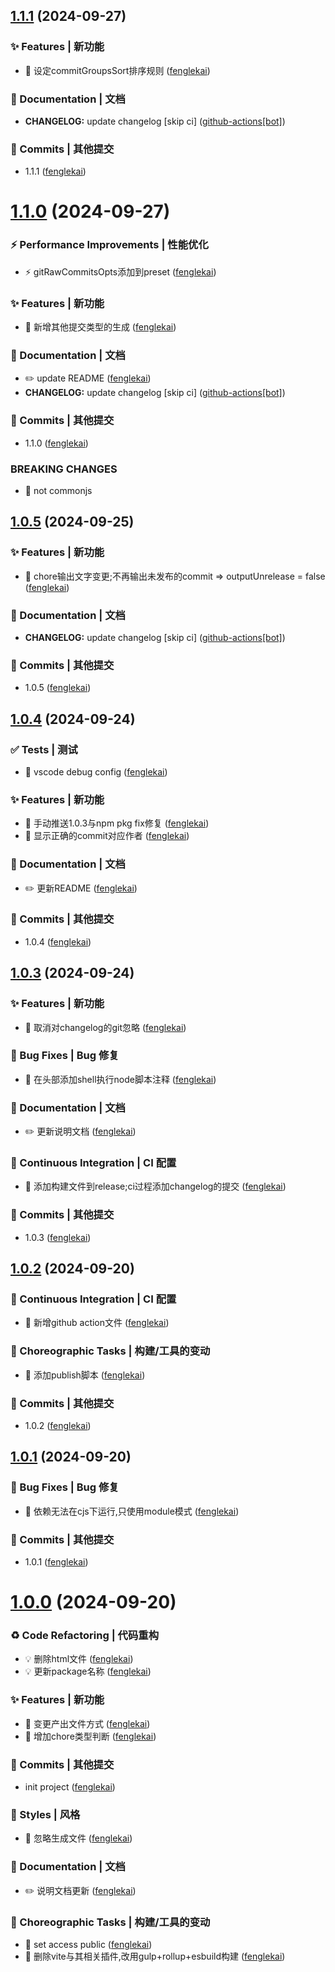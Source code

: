 ## [1.1.1](https://github.com/fenglekai/less-write-changelog/compare/v1.1.0...v1.1.1) (2024-09-27)

### ✨ Features | 新功能

* 🎸 设定commitGroupsSort排序规则 ([fenglekai](https://github.com/fenglekai/less-write-changelog/commit/cfe87b7172d4fa3cd53e7829c8e6ee125d46aea3))

### 📝 Documentation | 文档

* **CHANGELOG:** update changelog [skip ci] ([github-actions[bot]](https://github.com/fenglekai/less-write-changelog/commit/0acfc6a6c7d611022efe060c93dd7021a045eef5))

### 🌈 Commits | 其他提交

* 1.1.1 ([fenglekai](https://github.com/fenglekai/less-write-changelog/commit/48d910f6960de4d52103c1059e82223e46952468))

# [1.1.0](https://github.com/fenglekai/less-write-changelog/compare/v1.0.5...v1.1.0) (2024-09-27)

### ⚡ Performance Improvements | 性能优化

* ⚡️ gitRawCommitsOpts添加到preset ([fenglekai](https://github.com/fenglekai/less-write-changelog/commit/c6e153e17db9be2db4711b406e748fb9aa5be7a2))

### ✨ Features | 新功能

* 🎸 新增其他提交类型的生成 ([fenglekai](https://github.com/fenglekai/less-write-changelog/commit/ffb4553e8b1246b8c7cd2d85e76aa64cd8245cd4))

### 📝 Documentation | 文档

* ✏️ update README ([fenglekai](https://github.com/fenglekai/less-write-changelog/commit/c2e7732930197f4297aebdda6a17df76035a81d3))
* **CHANGELOG:** update changelog [skip ci] ([github-actions[bot]](https://github.com/fenglekai/less-write-changelog/commit/dffb10ab95f57180e1c21b7410922f11baf5f0db))

### 🌈 Commits | 其他提交

* 1.1.0 ([fenglekai](https://github.com/fenglekai/less-write-changelog/commit/05e27895d4f359f41401a27222f75c1ff92716df))


### BREAKING CHANGES

* 🧨 not commonjs

## [1.0.5](https://github.com/fenglekai/less-write-changelog/compare/v1.0.4...v1.0.5) (2024-09-25)

### ✨ Features | 新功能

* 🎸 chore输出文字变更;不再输出未发布的commit => outputUnrelease = false ([fenglekai](https://github.com/fenglekai/less-write-changelog/commit/bdc4b6ebe20ee3e878c9d1767e8a28ac0f031b1f))

### 📝 Documentation | 文档

* **CHANGELOG:** update changelog [skip ci] ([github-actions[bot]](https://github.com/fenglekai/less-write-changelog/commit/8d18f5859a0e3f453a4b89b05d750c5d517c9cdf))

### 🌈 Commits | 其他提交

* 1.0.5 ([fenglekai](https://github.com/fenglekai/less-write-changelog/commit/19e0e2b3e2e2a38d19c206f1232e3b87dc4e7eca))

## [1.0.4](https://github.com/fenglekai/less-write-changelog/compare/v1.0.3...v1.0.4) (2024-09-24)

### ✅ Tests | 测试

* 💍 vscode debug config ([fenglekai](https://github.com/fenglekai/less-write-changelog/commit/13ffdbd25f4ccf2db97ade660cb99a83baf462bd))

### ✨ Features | 新功能

* 🎸 手动推送1.0.3与npm pkg fix修复 ([fenglekai](https://github.com/fenglekai/less-write-changelog/commit/ff9a5070dd4ac80917b611e25e960021716aad20))
* 🎸 显示正确的commit对应作者 ([fenglekai](https://github.com/fenglekai/less-write-changelog/commit/beafc706d612271c010fcc330ce4b8ade0537dda))

### 📝 Documentation | 文档

* ✏️ 更新README ([fenglekai](https://github.com/fenglekai/less-write-changelog/commit/0e20b35057095110ecc67fac80da5469887de58b))

### 🌈 Commits | 其他提交

* 1.0.4 ([fenglekai](https://github.com/fenglekai/less-write-changelog/commit/8b04c925267b154e0715635c559a925ce22399eb))

## [1.0.3](https://github.com/fenglekai/less-write-changelog/compare/v1.0.2...v1.0.3) (2024-09-24)

### ✨ Features | 新功能

* 🎸 取消对changelog的git忽略 ([fenglekai](https://github.com/fenglekai/less-write-changelog/commit/b0af037d1858bcc2a13dece717688cd33217e6b3))

### 🐛 Bug Fixes | Bug 修复

* 🐛 在头部添加shell执行node脚本注释 ([fenglekai](https://github.com/fenglekai/less-write-changelog/commit/19b9b0e6ad11dcfdea9931271933718e1a1f461d))

### 📝 Documentation | 文档

* ✏️ 更新说明文档 ([fenglekai](https://github.com/fenglekai/less-write-changelog/commit/854ad58ad32572ce7fc4d05421c772274907ea27))

### 🔧 Continuous Integration | CI 配置

* 🎡 添加构建文件到release;ci过程添加changelog的提交 ([fenglekai](https://github.com/fenglekai/less-write-changelog/commit/40c4377a7c51215d2ac049961b544eaf5ee72dbe))

### 🌈 Commits | 其他提交

* 1.0.3 ([fenglekai](https://github.com/fenglekai/less-write-changelog/commit/58fbce768c1c136b7d85cc764f901fb1e67d78aa))

## [1.0.2](https://github.com/fenglekai/less-write-changelog/compare/v1.0.1...v1.0.2) (2024-09-20)

### 🔧 Continuous Integration | CI 配置

* 🎡 新增github action文件 ([fenglekai](https://github.com/fenglekai/less-write-changelog/commit/3b648092fff7e020fa4fa025d3b3f3db428d38e5))

### 🔨 Choreographic Tasks | 构建/工具的变动

* 🤖 添加publish脚本 ([fenglekai](https://github.com/fenglekai/less-write-changelog/commit/ef954ba0ca4d7407f83d3a7bbf22947a50be4455))

### 🌈 Commits | 其他提交

* 1.0.2 ([fenglekai](https://github.com/fenglekai/less-write-changelog/commit/48de9a03634001401dacfe06620689935086ff63))

## [1.0.1](https://github.com/fenglekai/less-write-changelog/compare/v1.0.0...v1.0.1) (2024-09-20)

### 🐛 Bug Fixes | Bug 修复

* 🐛 依赖无法在cjs下运行,只使用module模式 ([fenglekai](https://github.com/fenglekai/less-write-changelog/commit/144e212458854540361fcdca835622f858bd48d3))

### 🌈 Commits | 其他提交

* 1.0.1 ([fenglekai](https://github.com/fenglekai/less-write-changelog/commit/8fab3914b19ebaa1b1230989a369fb5b6e2c08a9))

# [1.0.0](https://github.com/fenglekai/less-write-changelog/compare/6741140117ddd55a7ba210fbb2b6de63eb74cdab...v1.0.0) (2024-09-20)

### ♻ Code Refactoring | 代码重构

* 💡 删除html文件 ([fenglekai](https://github.com/fenglekai/less-write-changelog/commit/68e8fcda6eb5ba3c1fc1326eeb75915952d9e8c3))
* 💡 更新package名称 ([fenglekai](https://github.com/fenglekai/less-write-changelog/commit/f43adb5ee0bc634f6d822b0729dee087de01417a))

### ✨ Features | 新功能

* 🎸 变更产出文件方式 ([fenglekai](https://github.com/fenglekai/less-write-changelog/commit/dea9429c976d91f6c56e4eb113e7a7e7452e9596))
* 🎸 增加chore类型判断 ([fenglekai](https://github.com/fenglekai/less-write-changelog/commit/48af88909310bee4f982f4c6663bf5f9a31245bf))

### 🌈 Commits | 其他提交

* init project ([fenglekai](https://github.com/fenglekai/less-write-changelog/commit/6741140117ddd55a7ba210fbb2b6de63eb74cdab))

### 💄 Styles | 风格

* 💄 忽略生成文件 ([fenglekai](https://github.com/fenglekai/less-write-changelog/commit/9ef5e943065f75165bc1f00ad58a5c58e6428abe))

### 📝 Documentation | 文档

* ✏️ 说明文档更新 ([fenglekai](https://github.com/fenglekai/less-write-changelog/commit/0c47d8324ad8d427e2897953fab8d8d5cb2401f9))

### 🔨 Choreographic Tasks | 构建/工具的变动

* 🤖 set access public ([fenglekai](https://github.com/fenglekai/less-write-changelog/commit/2863494375bc7ee184517388a090cd6461414f70))
* 🤖 删除vite与其相关插件,改用gulp+rollup+esbuild构建 ([fenglekai](https://github.com/fenglekai/less-write-changelog/commit/5ceae101f9030d1c8f0389d9ce7998f5e056399d))

